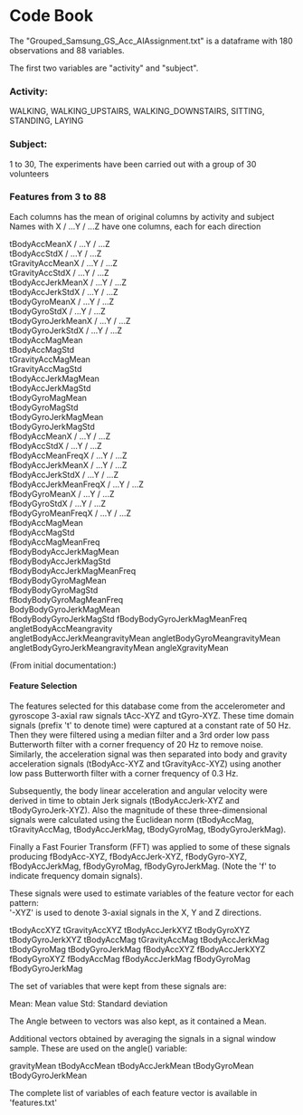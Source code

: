 # Code Book

The "Grouped_Samsung_GS_Acc_AIAssignment.txt" is a dataframe with 180 observations and 88 variables.

The first two variables are "activity" and "subject". 

### Activity:
WALKING, WALKING_UPSTAIRS, WALKING_DOWNSTAIRS, SITTING, STANDING, LAYING

### Subject:
1 to 30, The experiments have been carried out with a group of 30 volunteers

### Features from 3 to 88
Each columns has the mean of original columns by activity and subject    
Names with X / ...Y / ...Z have one columns, each for each direction


tBodyAccMeanX / ...Y / ...Z               
tBodyAccStdX / ...Y / ...Z                   
tGravityAccMeanX / ...Y / ...Z              
tGravityAccStdX / ...Y / ...Z                
tBodyAccJerkMeanX / ...Y / ...Z                
tBodyAccJerkStdX / ...Y / ...Z                  
tBodyGyroMeanX / ...Y / ...Z                   
tBodyGyroStdX / ...Y / ...Z                     
tBodyGyroJerkMeanX / ...Y / ...Z                 
tBodyGyroJerkStdX / ...Y / ...Z                  
tBodyAccMagMean                
tBodyAccMagStd                    
tGravityAccMagMean                
tGravityAccMagStd                
tBodyAccJerkMagMean               
tBodyAccJerkMagStd                
tBodyGyroMagMean                
tBodyGyroMagStd                   
tBodyGyroJerkMagMean              
tBodyGyroJerkMagStd              
fBodyAccMeanX / ...Y / ...Z               
fBodyAccStdX / ...Y / ...Z                 
fBodyAccMeanFreqX / ...Y / ...Z          
fBodyAccJerkMeanX / ...Y / ...Z         
fBodyAccJerkStdX / ...Y / ...Z                 
fBodyAccJerkMeanFreqX / ...Y / ...Z        
fBodyGyroMeanX / ...Y / ...Z                    
fBodyGyroStdX / ...Y / ...Z           
fBodyGyroMeanFreqX / ...Y / ...Z           
fBodyAccMagMean      
fBodyAccMagStd                  
fBodyAccMagMeanFreq             
fBodyBodyAccJerkMagMean        
fBodyBodyAccJerkMagStd          
fBodyBodyAccJerkMagMeanFreq  
fBodyBodyGyroMagMean              
fBodyBodyGyroMagStd              
fBodyBodyGyroMagMeanFreq        
BodyBodyGyroJerkMagMean         
fBodyBodyGyroJerkMagStd
fBodyBodyGyroJerkMagMeanFreq   
angletBodyAccMeangravity        
angletBodyAccJerkMeangravityMean 
angletBodyGyroMeangravityMean    
angletBodyGyroJerkMeangravityMean
angleXgravityMean                            


(From initial documentation:)

#### Feature Selection 


The features selected for this database come from the accelerometer and gyroscope 3-axial raw signals tAcc-XYZ and tGyro-XYZ. These time domain signals (prefix 't' to denote time) were captured at a constant rate of 50 Hz. Then they were filtered using a median filter and a 3rd order low pass Butterworth filter with a corner frequency of 20 Hz to remove noise. Similarly, the acceleration signal was then separated into body and gravity acceleration signals (tBodyAcc-XYZ and tGravityAcc-XYZ) using another low pass Butterworth filter with a corner frequency of 0.3 Hz. 

Subsequently, the body linear acceleration and angular velocity were derived in time to obtain Jerk signals (tBodyAccJerk-XYZ and tBodyGyroJerk-XYZ). Also the magnitude of these three-dimensional signals were calculated using the Euclidean norm (tBodyAccMag, tGravityAccMag, tBodyAccJerkMag, tBodyGyroMag, tBodyGyroJerkMag). 

Finally a Fast Fourier Transform (FFT) was applied to some of these signals producing fBodyAcc-XYZ, fBodyAccJerk-XYZ, fBodyGyro-XYZ, fBodyAccJerkMag, fBodyGyroMag, fBodyGyroJerkMag. (Note the 'f' to indicate frequency domain signals). 

These signals were used to estimate variables of the feature vector for each pattern:  
'-XYZ' is used to denote 3-axial signals in the X, Y and Z directions.

tBodyAccXYZ
tGravityAccXYZ
tBodyAccJerkXYZ
tBodyGyroXYZ
tBodyGyroJerkXYZ
tBodyAccMag
tGravityAccMag
tBodyAccJerkMag
tBodyGyroMag
tBodyGyroJerkMag
fBodyAccXYZ
fBodyAccJerkXYZ
fBodyGyroXYZ
fBodyAccMag
fBodyAccJerkMag
fBodyGyroMag
fBodyGyroJerkMag

The set of variables that were kept from these signals are: 

Mean: Mean value
Std: Standard deviation

The Angle between to vectors was also kept, as it contained a Mean.

Additional vectors obtained by averaging the signals in a signal window sample. These are used on the angle() variable:

gravityMean
tBodyAccMean
tBodyAccJerkMean
tBodyGyroMean
tBodyGyroJerkMean

The complete list of variables of each feature vector is available in 'features.txt'
